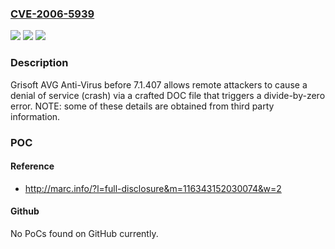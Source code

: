 ### [CVE-2006-5939](https://cve.mitre.org/cgi-bin/cvename.cgi?name=CVE-2006-5939)
![](https://img.shields.io/static/v1?label=Product&message=n%2Fa&color=blue)
![](https://img.shields.io/static/v1?label=Version&message=n%2Fa&color=blue)
![](https://img.shields.io/static/v1?label=Vulnerability&message=n%2Fa&color=brighgreen)

### Description

Grisoft AVG Anti-Virus before 7.1.407 allows remote attackers to cause a denial of service (crash) via a crafted DOC file that triggers a divide-by-zero error.  NOTE: some of these details are obtained from third party information.

### POC

#### Reference
- http://marc.info/?l=full-disclosure&m=116343152030074&w=2

#### Github
No PoCs found on GitHub currently.

